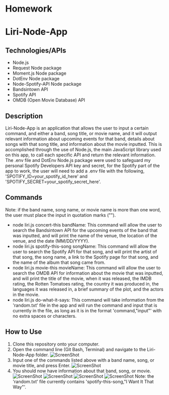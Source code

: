 # Homework

# Liri-Node-App

## Technologies/APIs
* Node.js
* Request Node package
* Moment.js Node package
* DotEnv Node package
* Node-Spotify-API Node package
* Bandsintown API
* Spotify API
* OMDB (Open Movie Database) API

## Description
Liri-Node-App is an application that allows the user to input a certain command, and either a band, song title, or movie name,
and it will output relevant information about upcoming events for that band, details about songs with that song title, and
information about the movie inputted. This is accomplished through the use of Node.js, the main JavaScript library used on 
this app, to call each specific API and return the relevant information. The .env file and DotEnv Node.js package were used to
safeguard my personal Spotify Developers API key and secret, for the Spotify part of the app to work, the user will need to 
add a .env file with the following, 'SPOTIFY_ID=your_spotify_id_here' and 'SPOTIFY_SECRET=your_spotify_secret_here'.

## Commands
Note: if the band name, song name, or movie name is more than one word, the user must place the input in quotation marks ("").
* node liri.js concert-this bandName: This command will allow the user to search the Bandsintown API for the upcoming events 
  of the band that was inputted, and will print the name of the venue, the location of the venue, and the date (MM/DD/YYYY).
* node liri.js spotify-this-song songName: This command will allow the user to search the Spotify API for that song, and 
  will print the artist of that song, the song name, a link to the Spotify page for that song, and the name of the album that
  song came from.
* node liri.js movie-this movieName: This command will allow the user to search the OMDB API for information about the movie
  that was inputted, and will print the title of the movie, when it was released, the IMDB rating, the Rotten Tomatoes rating,
  the country it was produced in, the languages it was released in, a brief summary of the plot, and the actors in the movie.
* node liri.js do-what-it-says: This command will take information from the 'random.txt' file in the app and will run the 
  command and input that is currently in the file, as long as it is in the format 'command,"input"' with no extra spaces or 
  characters.

## How to Use
1. Clone this repository onto your computer.
2. Open the command line (Git Bash, Terminal) and navigate to the Liri-Node-App folder.
![ScreenShot](/images/Navigate.png)
3. Input one of the commands listed above with a band name, song, or movie title, and press Enter.
![ScreenShot](/images/Input.png)
4. You should now have information about that band, song, or movie.
![ScreenShot](/images/Concert-This.png)
![ScreenShot](/images/Spotify-This-Song.png)
![ScreenShot](/images/Movie-This.png)
![ScreenShot](/images/Do-What-It-Says.png)
Note: the 'random.txt' file currently contains 'spotify-this-song,"I Want It That Way"'.
